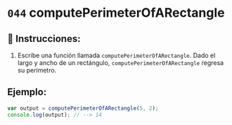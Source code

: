 # `044` computePerimeterOfARectangle

## 📝 Instrucciones:

1. Escribe una función llamada `computePerimeterOfARectangle`. Dado el largo y ancho de un rectángulo, `computePerimeterOfARectangle` regresa su perímetro.

## Ejemplo:

```Javascript
var output = computePerimeterOfARectangle(5, 2);
console.log(output); // --> 14
```